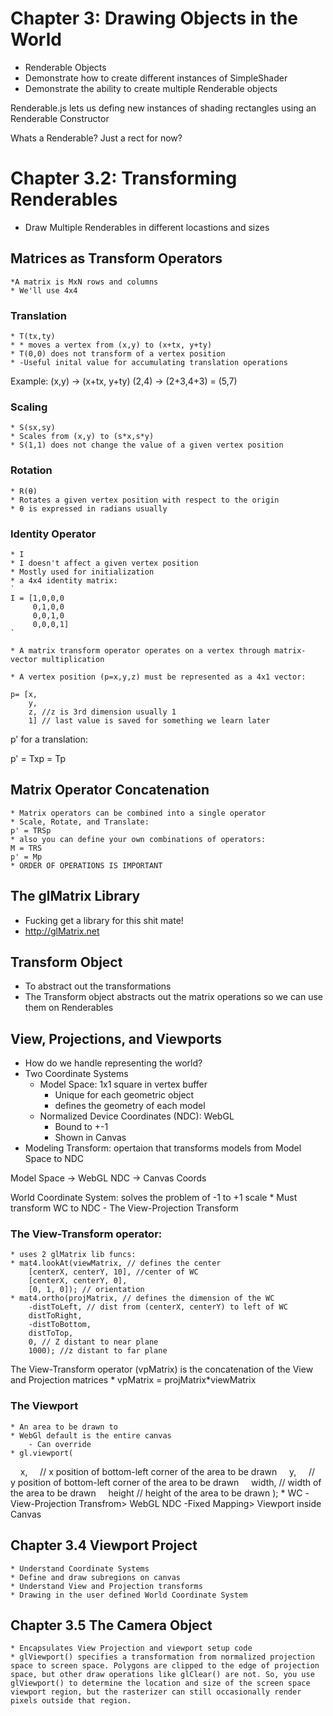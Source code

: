 # Chapter 3: Drawing Objects in the World

* Renderable Objects
* Demonstrate how to create different instances of SimpleShader
* Demonstrate the ability to create multiple Renderable objects

Renderable.js lets us defing new instances of shading rectangles using an Renderable Constructor

Whats a Renderable? Just a rect for now?

# Chapter 3.2: Transforming Renderables

* Draw Multiple Renderables in different locastions and sizes
## Matrices as Transform Operators
    *A matrix is MxN rows and columns
    * We'll use 4x4

### Translation
    * T(tx,ty)
    * * moves a vertex from (x,y) to (x+tx, y+ty)
    * T(0,0) does not transform of a vertex position
    * -Useful inital value for accumulating translation operations
Example: (x,y) -> (x+tx, y+ty)
        (2,4) -> (2+3,4+3) = (5,7)

### Scaling
    * S(sx,sy)
    * Scales from (x,y) to (s*x,s*y)
    * S(1,1) does not change the value of a given vertex position

### Rotation
    * R(θ)
    * Rotates a given vertex position with respect to the origin
    * θ is expressed in radians usually

### Identity Operator
    * I
    * I doesn't affect a given vertex position
    * Mostly used for initialization
    * a 4x4 identity matrix:
    `
    I = [1,0,0,0
         0,1,0,0
         0,0,1,0
         0,0,0,1]
    `

    * A matrix transform operator operates on a vertex through matrix-vector multiplication

    * A vertex position (p=x,y,z) must be represented as a 4x1 vector:

    p= [x,
        y,
        z, //z is 3rd dimension usually 1
        1] // last value is saved for something we learn later

p' for a translation:

p' = Txp = Tp

## Matrix Operator Concatenation
    * Matrix operators can be combined into a single operator
    * Scale, Rotate, and Translate:
    p' = TRSp
    * also you can define your own combinations of operators:
    M = TRS
    p' = Mp
    * ORDER OF OPERATIONS IS IMPORTANT

## The glMatrix Library
* Fucking get a library for this shit mate!
* http://glMatrix.net

## Transform Object
* To abstract out the transformations
* The Transform object abstracts out the matrix operations so we can use them on Renderables

## View, Projections, and Viewports
* How do we handle representing the world?
* Two Coordinate Systems
    - Model Space: 1x1 square in vertex buffer
        + Unique for each geometric object
        + defines the geometry of each model
    - Normalized Device Coordinates (NDC): WebGL
        + Bound to +-1
        + Shown in Canvas
* Modeling Transform: opertaion that transforms models from Model Space to NDC

Model Space -> WebGL NDC -> Canvas Coords

World Coordinate System: solves the problem of -1 to +1 scale
    * Must transform WC to NDC - The View-Projection Transform

### The View-Transform operator:
    * uses 2 glMatrix lib funcs:
    * mat4.lookAt(viewMatrix, // defines the center
        [centerX, centerY, 10], //center of WC
        [centerX, centerY, 0],
        [0, 1, 0]); // orientation
    * mat4.ortho(projMatrix, // defines the dimension of the WC
        -distToLeft, // dist from (centerX, centerY) to left of WC
        distToRight,
        -distToBottom,
        distToTop,
        0, // Z distant to near plane
        1000); //z distant to far plane
The View-Transform operator (vpMatrix) is the concatenation of the View and Projection matrices
    * vpMatrix = projMatrix*viewMatrix
 ### The Viewport
    * An area to be drawn to
    * WebGl default is the entire canvas
        - Can override
    * gl.viewport(
    x,     // x position of bottom-left corner of the area to be drawn
    y,     // y position of bottom-left corner of the area to be drawn
    width, // width of the area to be drawn
    height // height of the area to be drawn
    );
    * WC -View-Projection Transfrom> WebGL NDC -Fixed Mapping> Viewport inside Canvas

## Chapter 3.4 Viewport Project
    * Understand Coordinate Systems
    * Define and draw subregions on canvas
    * Understand View and Projection transforms
    * Drawing in the user defined World Coordinate System


## Chapter 3.5 The Camera Object
    * Encapsulates View Projection and viewport setup code
    * glViewport() specifies a transformation from normalized projection space to screen space. Polygons are clipped to the edge of projection space, but other draw operations like glClear() are not. So, you use glViewport() to determine the location and size of the screen space viewport region, but the rasterizer can still occasionally render pixels outside that region.

    